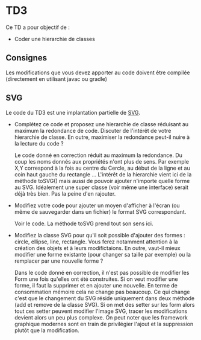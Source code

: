 # TD3
Ce TD a pour objectif de :

* Coder une hierarchie de classes

## Consignes

Les modifications que vous devez apporter au code doivent être compilée (directement en utilisant javac ou gradle)

## SVG

Le code du TD3 est une implantation partielle de [SVG](https://www.w3schools.com/graphics/svg_intro.asp).

* Complétez ce code et proposez une hierarchie de classe réduisant au maximum la redondance de code. Discuter de l'intérêt de votre hierarchie de classe. En outre, maximiser la redondance peut-il nuire à la lecture du code ?
  
    Le code donné en correction réduit au maximum la redondance. Du coup les noms donnés aux propriétés n'ont plus de sens. Par exemple X,Y correspond à la fois au centre du Cercle, au début de la ligne et au coin haut gauche du rectangle ...
    L'intérêt de la hierarchie vient ici de la méthode toSVG() mais aussi de pouvoir ajouter n'importe quelle forme au SVG. Idéalement une super classe (voir même une interface) serait déjà très bien. Pas la peine d'en rajouter.

* Modifiez votre code pour ajouter un moyen d'afficher à l'écran (ou même de sauvegarder dans un fichier) le format SVG correspondant.

    Voir le code. La méthode toSVG prend tout son sens ici.

* Modifiez la classe SVG pour qu'il soit possible d'ajouter des formes : circle, ellipse, line, rectangle. Vous ferez notamment attention à la création des objets et à leurs modifictaions. En outre, vaut-il mieux modifier une forme existante (pour changer sa taille par exemple) ou la remplacer par une nouvelle forme ? 

    Dans le code donné en correction, il n'est pas possible de modifier les Form une fois qu'elles ont été construites. Si on veut modifier une forme, il faut la supprimer et en ajouter une nouvelle. En terme de consommation mémoire cela ne change pas beaucoup. Ce qui change c'est que le changement du SVG réside uniquement dans deux méthode (add et remove de la classe SVG). Si on met des setter sur les form alors tout ces setter peuvent modifier l'image SVG, tracer les modifications devient alors un peu plus complexe. On peut noter que les framework graphique modernes sont en train de privilégier l'ajout et la suppression plutôt que la modification. 
